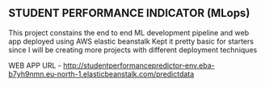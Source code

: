 ## STUDENT PERFORMANCE INDICATOR (MLops)
This project constains the end to end ML development pipeline and web app deployed using AWS elastic beanstalk
Kept it pretty basic for starters since I will be creating more projects with different deployment techniques

WEB APP URL - http://studentperformancepredictor-env.eba-b7yh9nmn.eu-north-1.elasticbeanstalk.com/predictdata

